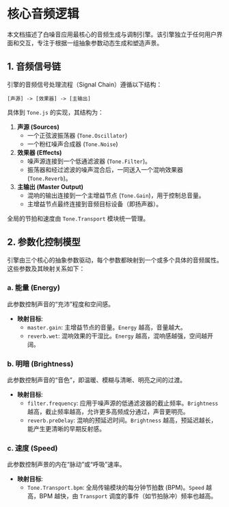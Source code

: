 # 核心音频逻辑

本文档描述了白噪音应用最核心的音频生成与调制引擎。该引擎独立于任何用户界面和交互，专注于根据一组抽象参数动态生成和塑造声景。

## 1. 音频信号链

引擎的音频信号处理流程（Signal Chain）遵循以下结构：

```
[声源] -> [效果器] -> [主输出]
```

具体到 `Tone.js` 的实现，其结构为：

1.  **声源 (Sources)**
    *   一个正弦波振荡器 (`Tone.Oscillator`)
    *   一个粉红噪声合成器 (`Tone.Noise`)
2.  **效果器 (Effects)**
    *   噪声源连接到一个低通滤波器 (`Tone.Filter`)。
    *   振荡器和经过滤波的噪声混合后，一同送入一个混响效果器 (`Tone.Reverb`)。
3.  **主输出 (Master Output)**
    *   混响的输出连接到一个主增益节点 (`Tone.Gain`)，用于控制总音量。
    *   主增益节点最终连接到音频目标设备（即扬声器）。

全局的节拍和速度由 `Tone.Transport` 模块统一管理。

## 2. 参数化控制模型

引擎由三个核心的抽象参数驱动，每个参数都映射到一个或多个具体的音频属性。这些参数及其映射关系如下：

### a. 能量 (Energy)

此参数控制声音的“充沛”程度和空间感。

*   **映射目标**:
    *   `master.gain`: 主增益节点的音量。`Energy` 越高，音量越大。
    *   `reverb.wet`: 混响效果的干湿比。`Energy` 越高，混响感越强，空间越开阔。

### b. 明暗 (Brightness)

此参数控制声音的“音色”，即温暖、模糊与清晰、明亮之间的过渡。

*   **映射目标**:
    *   `filter.frequency`: 应用于噪声源的低通滤波器的截止频率。`Brightness` 越高，截止频率越高，允许更多高频成分通过，声音更明亮。
    *   `reverb.preDelay`: 混响的预延迟时间。`Brightness` 越高，预延迟越长，能产生更清晰的早期反射感。

### c. 速度 (Speed)

此参数控制声景的内在“脉动”或“呼吸”速率。

*   **映射目标**:
    *   `Tone.Transport.bpm`: 全局传输模块的每分钟节拍数 (BPM)。`Speed` 越高，BPM 越快，由 `Transport` 调度的事件（如节拍脉冲）频率也越高。